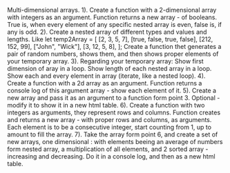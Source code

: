 Multi-dimensional arrays.
1). Create a function with a 2-dimensional array with integers as an argument. Function returns a new array - of booleans. True is, when every element of any specific nested array is even, false is, if any is odd.
2). Create a nested array of different types and values and lengths. Like
let temp2Array = [
    [2, 3, 5, 7],
    [true, false, true, false],
    [212, 152, 99],
    ["John", "Wick"],
    [3, 12, 5, 8],
];
Create a function thet generates a pair of random numbers, shows them, and then shows proper elements of your temporary array.
3). Regarding your temporary array:
Show first dimension of aray in a loop.
Show length of each nested array in a loop.
Show each and every element in array (iterate, like a nested loop).
4). Create a function with a 2d array as an argument. Function returns a console log of this argument array - show each element of it.
5). Create a new array and pass it as an argument to a function form point 3. Optional - modify it to show it in a new html table.
6). Create a function with two integers as arguments, they represent rows and columns.
Function creates and returns a new array - with proper rows and columns, as arguments. Each element is to be a consecutive integer, start counting from 1, up to amount to fill the array.
7). Take the array form point 6, and create a set of new arrays, one dimensional : with elements beeing an average of numbers form nested array, a multiplication of all elements, and 2 sorted array - increasing and decreasing.
Do it in a console log, and then as a new html table. 
